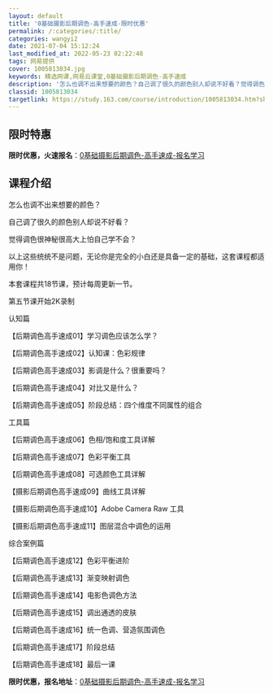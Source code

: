 ```yaml
---
layout: default
title: '0基础摄影后期调色-高手速成-限时优惠'
permalink: /:categories/:title/
categories: wangyi2
date: 2021-07-04 15:12:24
last_modified_at: 2022-05-23 02:22:48
tags: 网易提供
cover: 1005813034.jpg
keywords: 精选网课,网易云课堂,0基础摄影后期调色-高手速成
description: '怎么也调不出来想要的颜色？自己调了很久的颜色别人却说不好看？觉得调色很神秘很高大上怕自己学不会？以上这些统统不是问题，无'
classid: 1005813034
targetlink: https://study.163.com/course/introduction/1005813034.htm?share=1&shareId=1025206652&utm_campaign=share&utm_medium=iphoneShare&utm_source=&utm_u=1025206652
---
```


## 限时特惠

**限时优惠，火速报名**：[0基础摄影后期调色-高手速成-报名学习](https://study.163.com/course/introduction/1005813034.htm?share=1&shareId=1025206652&utm_campaign=share&utm_medium=iphoneShare&utm_source=&utm_u=1025206652)

## 课程介绍

怎么也调不出来想要的颜色？

自己调了很久的颜色别人却说不好看？

觉得调色很神秘很高大上怕自己学不会？

以上这些统统不是问题，无论你是完全的小白还是具备一定的基础，这套课程都适用你！



本套课程共18节课，预计每周更新一节。

第五节课开始2K录制



认知篇

【后期调色高手速成01】学习调色应该怎么学？

【后期调色高手速成02】认知课：色彩规律 

【后期调色高手速成03】影调是什么？很重要吗？ 

【后期调色高手速成04】对比又是什么？

【后期调色高手速成05】阶段总结：四个维度不同属性的组合



工具篇

【后期调色高手速成06】色相/饱和度工具详解

【后期调色高手速成07】色彩平衡工具

【后期调色高手速成08】可选颜色工具详解

【摄影后期调色高手速成09】曲线工具详解

【摄影后期调色高手速成10】Adobe Camera Raw 工具

【摄影后期调色高手速成11】图层混合中调色的运用



综合案例篇

【后期调色高手速成12】色彩平衡进阶

【后期调色高手速成13】渐变映射调色

【后期调色高手速成14】电影色调色方法

【后期调色高手速成15】调出通透的皮肤

【后期调色高手速成16】统一色调、营造氛围调色

【后期调色高手速成17】阶段总结



【后期调色高手速成18】最后一课

**限时优惠，报名地址**：[0基础摄影后期调色-高手速成-报名学习](https://study.163.com/course/introduction/1005813034.htm?share=1&shareId=1025206652&utm_campaign=share&utm_medium=iphoneShare&utm_source=&utm_u=1025206652)

